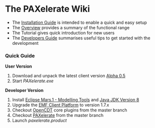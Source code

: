 # The PAXelerate Wiki

* The [Installation Guide](documentation/wiki/installation.md) is intended to enable a quick and easy setup 
* The [Overview](documentation/wiki/overview.md) provides a summary of the functional range
* The Tutorial gives quick introduction for new users
* The [Developers Guide](documentation/wiki/developer.md) summarises useful tips to get started with the development

### Quick Guide ###

**User Version**
1. Download and unpack the latest client version [Alpha 0.5](https://github.com/BauhausLuftfahrt/PAXelerate/releases/tag/alpha-0.5)
2. Start *PAXelerate.exe*

**Developer Version**
1. Install [Eclipse Mars.1 - Modelling Tools](http://www.eclipse.org/downloads/) and [Java JDK Version 8](http://www.oracle.com/technetwork/java/javase/downloads/index.html)
2. Upgrade the [EMF Client Platform](http://www.eclipse.org/ecp/download.html) to version 1.7.x 
3. Checkout [OpenCDT](http://bitbucket.org/opencdt/opencdt) core plugins from the master branch
4. Checkout [PAXelerate](http://github.com/BauhausLuftfahrt/PAXelerate) from the master branch
5. Launch *paxelerate.product*
